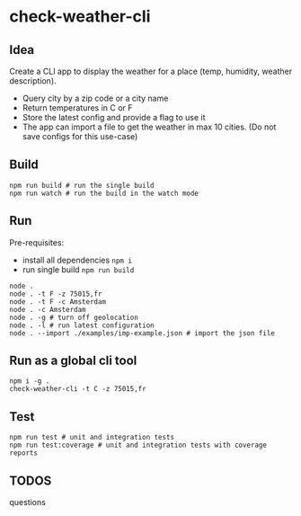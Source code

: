 # check-weather-cli

## Idea

Create a CLI app to display the weather for a place (temp, humidity, weather
description).
* Query city by a zip code or a city name
* Return temperatures in C or F
* Store the latest config and provide a flag to use it
* The app can import a file to get the weather in max 10 cities. (Do not
save configs for this use-case)

## Build

```shell
npm run build # run the single build
npm run watch # run the build in the watch mode
```

## Run

Pre-requisites:

* install all dependencies ```npm i```
* run single build ```npm run build```

```shell
node .
node . -t F -z 75015,fr
node . -t F -c Amsterdam
node . -c Amsterdam
node . -g # turn off geolocation
node . -l # run latest configuration
node . --import ./examples/imp-example.json # import the json file
```

## Run as a global cli tool

```shell
npm i -g .
check-weather-cli -t C -z 75015,fr
```

## Test

```shell
npm run test # unit and integration tests
npm run test:coverage # unit and integration tests with coverage reports
```

## TODOS
questions